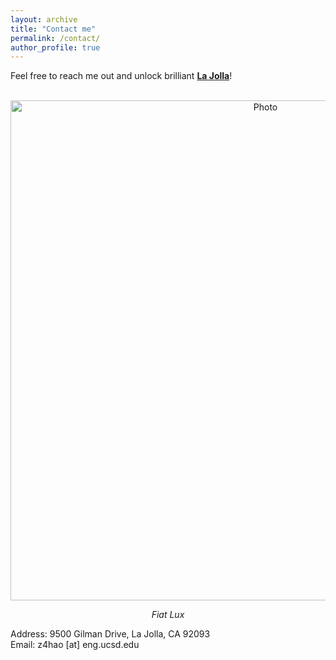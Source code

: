 ```yaml
---
layout: archive
title: "Contact me"
permalink: /contact/
author_profile: true
---
```


Feel free to reach me out and unlock brilliant **[La Jolla](https://goo.gl/maps/uqH5bzJ6D64SrmGy9)**!

<p align="center">
  <img src="https://zhuonan-hao.github.io/Homepage/images/UCSD.jpg?raw=true" alt="Photo" style="width:800px;"/>
</p>
<p align="center">
  <cite>Fiat Lux</cite>
</p>
Address: 9500 Gilman Drive, La Jolla, CA 92093 <br>
Email: z4hao [at] eng.ucsd.edu
